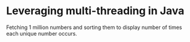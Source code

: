 # Leveraging multi-threading in Java

Fetching 1 million numbers and sorting them to display number of times each unique number occurs.
